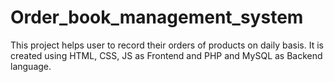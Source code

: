 # Order_book_management_system
This project helps user to record their orders of products on daily basis. It is created using HTML, CSS, JS as Frontend and PHP and MySQL as Backend language.

